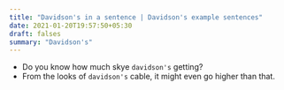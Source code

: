```yaml
---
title: "Davidson's in a sentence | Davidson's example sentences"
date: 2021-01-20T19:57:50+05:30
draft: falses
summary: "Davidson's"
---
```

- Do you know how much skye `davidson's` getting?
- From the looks of `davidson's` cable, it might even go higher than that.
                 
